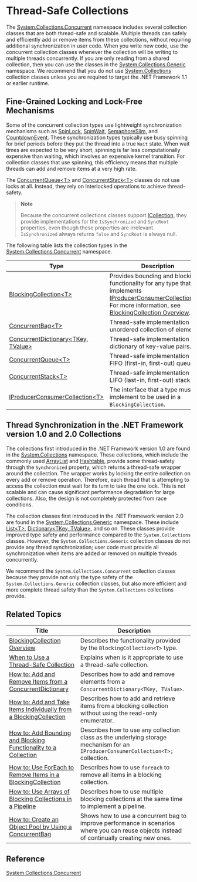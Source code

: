 # Thread-Safe Collections

The [System.Collections.Concurrent](https://docs.microsoft.com/en-us/dotnet/core/api/System.Collections.Concurrent.html) namespace includes several collection classes that are both thread-safe and scalable. Multiple threads can safely and efficiently add or remove items from these collections, without requiring additional synchronization in user code. When you write new code, use the concurrent collection classes whenever the collection will be writing to multiple threads concurrently. If you are only reading from a shared collection, then you can use the classes in the [System.Collections.Generic](https://docs.microsoft.com/en-us/dotnet/core/api/System.Collections.Generic.html) namespace. We recommend that you do not use [System.Collections](https://docs.microsoft.com/en-us/dotnet/core/api/System.Collections.html) collection classes unless you are required to target the .NET Framework 1.1 or earlier runtime.

## Fine-Grained Locking and Lock-Free Mechanisms

Some of the concurrent collection types use lightweight synchronization mechanisms such as [SpinLock](https://docs.microsoft.com/en-us/dotnet/core/api/System.Threading.SpinLock.html), [SpinWait](https://docs.microsoft.com/en-us/dotnet/core/api/System.Threading.SpinWait.html), [SemaphoreSlim](https://docs.microsoft.com/en-us/dotnet/core/api/System.Threading.SemaphoreSlim.html), and [CountdownEvent](https://docs.microsoft.com/en-us/dotnet/core/api/System.Threading.CountdownEvent.html). These synchronization types typically use busy spinning for brief periods before they put the thread into a true `Wait` state. When wait times are expected to be very short, spinning is far less computationally expensive than waiting, which involves an expensive kernel transition. For collection classes that use spinning, this efficiency means that multiple threads can add and remove items at a very high rate.

The [ConcurrentQueue&lt;T&gt;](https://docs.microsoft.com/en-us/dotnet/core/api/System.Collections.Concurrent.ConcurrentQueue%601.html) and [ConcurrentStack&lt;T&gt;](https://docs.microsoft.com/en-us/dotnet/core/api/System.Collections.Concurrent.ConcurrentStack%601.html) classes do not use locks at all. Instead, they rely on Interlocked operations to achieve thread-safety.

> **Note**  
>
>Because the concurrent collections classes support [ICollection](https://docs.microsoft.com/en-us/dotnet/core/api/System.Collections.ICollection.html), they provide implementations for the `IsSynchronized` and `SyncRoot` properties, even though these properties are irrelevant. `IsSynchronized` always returns `false` and `SyncRoot` is always null.

The following table lists the collection types in the [System.Collections.Concurrent](https://docs.microsoft.com/en-us/dotnet/core/api/System.Collections.Concurrent.html) namespace.

Type | Description
---- | -----------
[BlockingCollection&lt;T&gt;](https://docs.microsoft.com/en-us/dotnet/core/api/System.Collections.Concurrent.BlockingCollection%601.html) | Provides bounding and blocking functionality for any type that implements [IProducerConsumerCollection&lt;T&gt;](https://docs.microsoft.com/en-us/dotnet/core/api/System.Collections.Concurrent.IProducerConsumerCollection%601.html). For more information, see [BlockingCollection Overview](threadsafe/blockingcollection-overview.md).
[ConcurrentBag&lt;T&gt;](https://docs.microsoft.com/en-us/dotnet/core/api/System.Collections.Concurrent.ConcurrentBag%601.html) | Thread-safe implementation of an unordered collection of elements.
[ConcurrentDictionary&lt;TKey, TValue&gt;](https://docs.microsoft.com/en-us/dotnet/core/api/System.Collections.Concurrent.ConcurrentDictionary%602.html) | Thread-safe implementation of a dictionary of key-value pairs.
[ConcurrentQueue&lt;T&gt;](https://docs.microsoft.com/en-us/dotnet/core/api/System.Collections.Concurrent.ConcurrentQueue%601.html) | Thread-safe implementation of a FIFO (first-in, first-out) queue.
[ConcurrentStack&lt;T&gt;](https://docs.microsoft.com/en-us/dotnet/core/api/System.Collections.Concurrent.ConcurrentStack%601.html) | Thread-safe implementation of a LIFO (last-in, first-out) stack.
[IProducerConsumerCollection&lt;T&gt;](https://docs.microsoft.com/en-us/dotnet/core/api/System.Collections.Concurrent.IProducerConsumerCollection%601.html) | The interface that a type must implement to be used in a `BlockingCollection`.

## Thread Synchronization in the .NET Framework version 1.0 and 2.0 Collections

The collections first introduced in the .NET Framework version 1.0 are found in the [System.Collections](https://docs.microsoft.com/en-us/dotnet/core/api/System.Collections.html) namespace. These collections, which include the commonly used [ArrayList](https://docs.microsoft.com/en-us/dotnet/core/api/System.Collections.ArrayList.html) and [Hashtable](https://docs.microsoft.com/en-us/dotnet/core/api/System.Collections.Hashtable.html), provide some thread-safety through the `Synchronized` property, which returns a thread-safe wrapper around the collection. The wrapper works by locking the entire collection on every add or remove operation. Therefore, each thread that is attempting to access the collection must wait for its turn to take the one lock. This is not scalable and can cause significant performance degradation for large collections. Also, the design is not completely protected from race conditions. 

The collection classes first introduced in the .NET Framework version 2.0 are found in the [System.Collections.Generic](https://docs.microsoft.com/en-us/dotnet/core/api/System.Collections.Generic.html) namespace. These include [List&lt;T&gt;](https://docs.microsoft.com/en-us/dotnet/core/api/System.Collections.Generic.List%601.html), [Dictionary&lt;TKey, TValue&gt;](https://docs.microsoft.com/en-us/dotnet/core/api/System.Collections.Generic.Dictionary%602.html), and so on. These classes provide improved type safety and performance compared to the `System.Collections` classes. However, the `System.Collections.Generic` collection classes do not provide any thread synchronization; user code must provide all synchronization when items are added or removed on multiple threads concurrently.

We recommend the `System.Collections.Concurrent` collection classes because they provide not only the type safety of the `System.Collections.Generic` collection classes, but also more efficient and more complete thread safety than the `System.Collections` collections provide.

## Related Topics

Title | Description
----- | -----------
[BlockingCollection Overview](threadsafe/blockingcollection-overview.md) | Describes the functionality provided by the `BlockingCollection<T>` type.
[When to Use a Thread-Safe Collection](threadsafe/when-to-use-a-thread-safe-collection.md) | Explains when is it appropriate to use a thread-safe collection.
[How to: Add and Remove Items from a ConcurrentDictionary](threadsafe\how-to-add-and-remove-items.md) | Describes how to add and remove elements from a `ConcurrentDictionary<TKey, TValue>`.
[How to: Add and Take Items Individually from a BlockingCollection](threadsafe\how-to-add-and-take-items.md) | Describes how to add and retrieve items from a blocking collection without using the read-only enumerator.
[How to: Add Bounding and Blocking Functionality to a Collection](threadsafe\how-to-add-bounding-and-blocking.md ) | Describes how to use any collection class as the underlying storage mechanism for an `IProducerConsumerCollection<T>;` collection.
[How to: Use ForEach to Remove Items in a BlockingCollection](threadsafe\how-to-use-foreach-to-remove.md ) | Describes how to use `foreach` to remove all items in a blocking collection.
[How to: Use Arrays of Blocking Collections in a Pipeline](threadsafe\how-to-use-arrays-of-blockingcollections.md) | Describes how to use multiple blocking collections at the same time to implement a pipeline.
[How to: Create an Object Pool by Using a ConcurrentBag](threadsafe\how-to-create-an-object-pool.md) | Shows how to use a concurrent bag to improve performance in scenarios where you can reuse objects instead of continually creating new ones.

## Reference

[System.Collections.Concurrent](https://docs.microsoft.com/en-us/dotnet/core/api/System.Collections.Concurrent.html)






 


